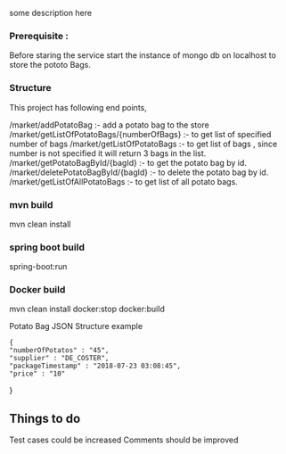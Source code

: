some description here

### Prerequisite : 
Before staring the service start the instance of mongo db on localhost to store the pototo Bags.

###  Structure

This project has following end points,

/market/addPotatoBag :- add a potato bag to the store
/market/getListOfPotatoBags/{numberOfBags} :- to get list of specified number of bags
/market/getListOfPotatoBags :- to get list of bags , since number is not specified it will return 3 bags in the list.
/market/getPotatoBagById/{bagId} :- to get the potato bag by id.
/market/deletePotatoBagById/{bagId} :- to delete the potato bag by id.
/market/getListOfAllPotatoBags :- to get list of all potato bags.



### mvn build
mvn clean install

### spring boot build
spring-boot:run

### Docker build
mvn clean install docker:stop docker:build
	 			
Potato Bag JSON Structure example

	{
	"numberOfPotatos" : "45",
	"supplier" : "DE_COSTER",
	"packageTimestamp" : "2018-07-23 03:08:45",
	"price" : "10"
}

## Things to do
Test cases could be increased
Comments should be improved


